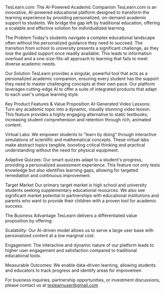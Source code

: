 TesLearn.com: The AI-Powered Academic Companion
TesLearn.com is an innovative, AI-powered educational platform designed to transform the learning experience by providing personalized, on-demand academic support to students. We bridge the gap left by traditional education, offering a scalable and effective solution for individualized learning.

The Problem
Today's students navigate a complex educational landscape often without the personalized guidance they need to succeed. The transition from school to university presents a significant challenge, as they lose the guided support once readily available. This leads to information overload and a one-size-fits-all approach to learning that fails to meet diverse academic needs.

Our Solution
TesLearn provides a singular, powerful tool that acts as a personalized academic companion, ensuring every student has the support they need to master challenging concepts at their own pace. Our platform leverages cutting-edge AI to offer a suite of integrated products that adapt to each user's unique learning style.

Key Product Features & Value Proposition
AI-Generated Video Lessons: Turn any academic topic into a dynamic, visually stunning video lesson. This feature provides a highly engaging alternative to static textbooks, increasing student comprehension and retention through rich, animated content.

Virtual Labs: We empower students to "learn by doing" through interactive simulations of scientific and mathematical concepts. These virtual labs make abstract topics tangible, boosting critical thinking and practical understanding without the need for physical equipment.

Adaptive Quizzes: Our smart quizzes adapt to a student's progress, providing a personalized assessment experience. This feature not only tests knowledge but also identifies learning gaps, allowing for targeted remediation and continuous improvement.

Target Market
Our primary target market is high school and university students seeking supplementary educational resources. We also see significant market potential in partnerships with educational institutions and parents who want to provide their children with a proven tool for academic success.

The Business Advantage
TesLearn delivers a differentiated value proposition by offering:

Scalability: Our AI-driven model allows us to serve a large user base with personalized content at a low marginal cost.

Engagement: The interactive and dynamic nature of our platform leads to higher user engagement and satisfaction compared to traditional educational tools.

Measurable Outcomes: We enable data-driven learning, allowing students and educators to track progress and identify areas for improvemen

For business inquiries, partnership opportunities, or investment discussions, please contact us at teslearnuser@gmail.com
